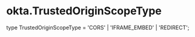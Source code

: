 # okta.TrustedOriginScopeType

type TrustedOriginScopeType = 'CORS' | 'IFRAME_EMBED' | 'REDIRECT';

